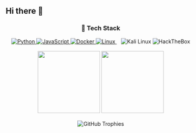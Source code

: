 ## Hi there 👋

<div align="center">
  <h3>🚀 Tech Stack</h3>
  <!-- Skill Icons with Links -->
  <a href="https://www.python.org/" target="_blank">
    <img src="https://skillicons.dev/icons?i=python" alt="Python"/>
  </a>
  <a href="https://developer.mozilla.org/en-US/docs/Web/JavaScript" target="_blank">
    <img src="https://skillicons.dev/icons?i=js" alt="JavaScript"/>
  </a>
  <a href="https://www.docker.com/" target="_blank">
    <img src="https://skillicons.dev/icons?i=docker" alt="Docker"/>
  </a>
  <a href="https://www.linux.org/" target="_blank">
    <img src="https://skillicons.dev/icons?i=linux" alt="Linux"/>
  </a>
  &nbsp;&nbsp;
  <img src="https://img.shields.io/badge/Kali%20Linux-557C94?style=for-the-badge&logo=kalilinux&logoColor=white" alt="Kali Linux"/>
  <img src="https://img.shields.io/badge/HackTheBox-111927?style=for-the-badge&logo=Hack%20The%20Box&logoColor=9FEF00" alt="HackTheBox"/>
</div>

<br/>

<div align="center">
  <img src="https://github-readme-stats.vercel.app/api/top-langs/?username=d01ki&layout=compact&theme=tokyonight" height="165"/>
  <img src="https://github-readme-stats.vercel.app/api?username=d01ki&show_icons=true&theme=tokyonight" height="165"/>
</div>

<br/>

<div align="center">
  <img src="https://github-profile-trophy.vercel.app/?username=d01ki&theme=tokyonight&margin-w=15&no-frame=true" alt="GitHub Trophies"/>
</div>
